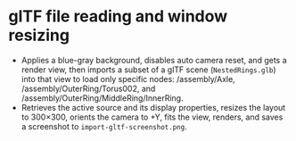 # glTF file reading and window resizing

- Applies a blue-gray background, disables auto camera reset, and gets a render view, then imports a subset of a glTF scene (`NestedRings.glb`) into that view to load only specific nodes: /assembly/Axle, /assembly/OuterRing/Torus002, and /assembly/OuterRing/MiddleRing/InnerRing.
- Retrieves the active source and its display properties, resizes the layout to 300×300, orients the camera to +Y, fits the view, renders, and saves a screenshot to `import-gltf-screenshot.png`.
